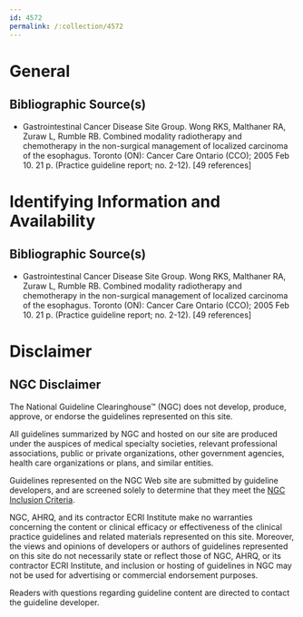 ```yaml
---
id: 4572
permalink: /:collection/4572
---
```


# General

## Bibliographic Source(s)

- Gastrointestinal Cancer Disease Site Group. Wong RKS, Malthaner RA, Zuraw L, Rumble RB. Combined modality radiotherapy and chemotherapy in the non-surgical management of localized carcinoma of the esophagus. Toronto (ON): Cancer Care Ontario (CCO); 2005 Feb 10. 21 p. (Practice guideline report; no. 2-12). [49 references]

# Identifying Information and Availability

## Bibliographic Source(s)

- Gastrointestinal Cancer Disease Site Group. Wong RKS, Malthaner RA, Zuraw L, Rumble RB. Combined modality radiotherapy and chemotherapy in the non-surgical management of localized carcinoma of the esophagus. Toronto (ON): Cancer Care Ontario (CCO); 2005 Feb 10. 21 p. (Practice guideline report; no. 2-12). [49 references]

# Disclaimer

## NGC Disclaimer

The National Guideline Clearinghouse™ (NGC) does not develop, produce, approve, or endorse the guidelines represented on this site.

All guidelines summarized by NGC and hosted on our site are produced under the auspices of medical specialty societies, relevant professional associations, public or private organizations, other government agencies, health care organizations or plans, and similar entities.

Guidelines represented on the NGC Web site are submitted by guideline developers, and are screened solely to determine that they meet the [NGC Inclusion Criteria](/help-and-about/summaries/inclusion-criteria).

NGC, AHRQ, and its contractor ECRI Institute make no warranties concerning the content or clinical efficacy or effectiveness of the clinical practice guidelines and related materials represented on this site. Moreover, the views and opinions of developers or authors of guidelines represented on this site do not necessarily state or reflect those of NGC, AHRQ, or its contractor ECRI Institute, and inclusion or hosting of guidelines in NGC may not be used for advertising or commercial endorsement purposes.

Readers with questions regarding guideline content are directed to contact the guideline developer.

